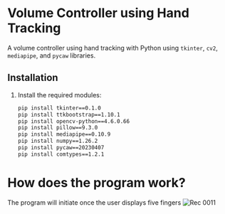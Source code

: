 # Volume Controller using Hand Tracking

A volume controller using hand tracking with Python using `tkinter`, `cv2`, `mediapipe`, and `pycaw` libraries.

## Installation

1. Install the required modules:

   ```bash
   pip install tkinter==0.1.0
   pip install ttkbootstrap==1.10.1
   pip install opencv-python==4.6.0.66
   pip install pillow==9.3.0
   pip install mediapipe==0.10.9
   pip install numpy==1.26.2
   pip install pycaw==20230407
   pip install comtypes==1.2.1

# How does the program work?

The program will initiate once the user displays five fingers
![Rec 0011](https://github.com/Abbas-Ghazavi/Volume-Controller-using-Hand-Tracking/assets/118556497/ab778b0e-dde6-4075-8cd8-67576e2455c9)

